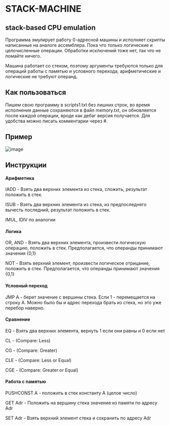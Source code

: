 # STACK-MACHINE
##  stack-based CPU emulation

Программа эмулирует работу 0-адресной машины и исполняет скрипты написанные на аналоге ассемблера.
Пока что только логические и целочисленные операции.
Обработки исключений тоже нет, так что не ломайте ничего.

Машина работает со стеком, поэтому аргументы требуются только для операций работы с памятью и условного перехода, арифметические и логические не требуют операнд.


## Как пользоваться
Пишем свою программу в scripts1.txt без лишних строк, во время исполнения данные сохраняются в файл memory.txt, он обновляется после каждой операции, вроде как дебаг версия получается. Для удобства можно писать комментарии через #.

## Пример
![image](https://user-images.githubusercontent.com/55054037/222809286-1186aa9d-c3d8-4cbc-a78a-673c433a5c51.png)

## Инструкции

#### Арифметика
IADD - Взять два верхних элемента из стека, сложить, результат положить в стек.

ISUB - Взять два верхних элемента из стека, из предпоследнего вычесть последний, результат положить в стек.

IMUL, IDIV по аналогии

#### Логика
OR, AND - Взять два верхних элемента, произвести логическую операцию, положить в стек. Предполагается, что операнды принимают значения {0,1}

NOT - Взять верхний элемент, произвести логическое отрицание, положить в стек. Предполагается, что операнды принимают значения {0,1}


#### Условный переход
JMP A - берет значение с вершины стека. Если 1 - перемещается на строку A. Можно было бы и адрес перехода брать из стека, но это уже перебор наверно.

#### Сравнение

EQ - Взять два верхних элемента, вернуть 1 если они равны и 0 если нет

CL - (Compare: Less)

CG - (Compare: Greater)

CLE - (Compare: Less or Equal)

CGE - (Compare: Greater or Equal)

#### Работа с памятью

PUSHCONST A - положить в стек константу A (целое число)

GET Adr - Положить на вершину стека значение из памяти по адресу Adr

SET Adr - Взять верхний элемент стека и сохранить по адресу Adr


